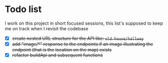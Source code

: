 # Todo list

I work on this project in short focused sessions, this list's supposed to keep me on track when I revisit the codebase

- [x] ~~create nested URL structure for the API like: `old-house/hallway`~~
- [x] ~~add "image/*" response to the endpoints if an image illustrating the endpoint (that is the location on the map) exists~~
- [x]  ~~refactor buildApi and subsequent functions~~

